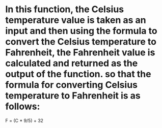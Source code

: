 # In this function, the Celsius temperature value is taken as an input and then using the formula to convert the Celsius temperature to Fahrenheit, the Fahrenheit value is calculated and returned as the output of the function. so that the formula for converting Celsius temperature to Fahrenheit is as follows:
F = (C * 9/5) + 32